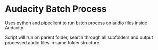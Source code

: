 # Audacity Batch Process

Uses python and pipeclient to run batch process on audio files inside Audacity.

Script will run on parent folder, search through all subfolders and output processed audio files in same folder structure.

